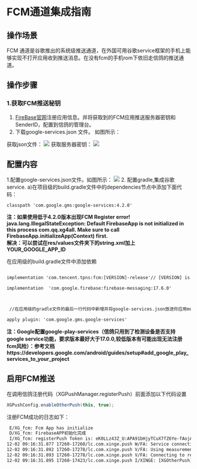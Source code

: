 # FCM通道集成指南

## 操作场景

FCM 通道是谷歌推出的系统级推送通道，在外国可用谷歌service框架的手机上能够实现不打开应用收到推送消息。在没有fcm的手机rom下依旧走信鸽的推送通道。
## 操作步骤

### 1.获取FCM推送秘钥
1. [FireBase官网](https://firebase.google.com/?hl=en-us)注册应用信息。并将获取到的FCM应用推送服务器密钥和 SenderID，配置到信鸽的管理台。
2. 下载google-services.json 文件。
如图所示：

获取json文件：
![](https://main.qcloudimg.com/raw/a3b3fbb86180fde824d7970f00418513.png)
获取服务器密钥：
![](https://main.qcloudimg.com/raw/35e4dc46af79a52f4f200b1ef085f19f.png)

## 配置内容

1.配置google-services.json文件。如图所示：
![](https://main.qcloudimg.com/raw/60e855aaf46d86e8e32a057dc5a948f3.png)
2. 配置gradle,集成谷歌service.
a)在项目级的build.gradle文件中的dependencies节点中添加下面代码：
```xml
classpath 'com.google.gms:google-services:4.2.0'
```
**注：如果使用低于4.2.0版本出现FCM Register error! java.lang.IllegalStateException: Default FirebaseApp is not initialized in this process com.qq.xg4all. Make sure to call FirebaseApp.initializeApp(Context) first.  
解决：可以尝试在res/values文件夹下的string.xml加上
<string name="google_app_id">YOUR_GOOGLE_APP_ID</string>**

在应用级的build.gradle文件中添加依赖
```xml

implementation 'com.tencent.tpns:fcm:[VERSION]-release'// [VERSION] is the current SDK version number.You can view the SDK version number on the SDK download page

implementation  'com.google.firebase:firebase-messaging:17.6.0'



 //在应用级的gradle文件的最后一行代码中新增并将google-services.json放进你应用model的根路径下

apply plugin: 'com.google.gms.google-services'

```
**注：Google配置google-play-services（信鸽只用到了检测设备是否支持google service功能，要求版本最好大于17.0.0,较低版本有可能出现无法注册fcm风险）：参考文档https://developers.google.com/android/guides/setup#add_google_play_services_to_your_project**


## 启用FCM推送


在调用信鸽注册代码（XGPushManager.registerPush）前面添加以下代码设置

```java
XGPushConfig.enableOtherPush(this, true);
```
注册FCM成功的日志如下：

```xml
 E/XG_fcm: Fcm App has initialize 
 D/XG_fcm: FirebaseAPP初始化完成
 I/XG_fcm: registerPush Token is: eK0LLz43Z_U:APA91bHjyTCuX7fZ6Ye-fAojAo_l2nphA3rRtLZN98grADOZtULysxYd51pCaL5oiqyVs0Mtbfu2mBdjoeGsSq5sjbh5mCETgl2dURRy9-yNR_ZZrn6pWcvwt7CoWTY0_Q9_mreiryuI
12-02 09:16:31.877 17260-17260/lc.com.xinge.push W/FA: Service connection failed: ConnectionResult{statusCode=SERVICE_VERSION_UPDATE_REQUIRED, resolution=null, message=null}
12-02 09:16:31.892 17260-17278/lc.com.xinge.push V/FA: Using measurement service
12-02 09:16:31.893 17260-17278/lc.com.xinge.push V/FA: Connecting to remote service
12-02 09:16:31.895 17260-17423/lc.com.xinge.push I/XINGE: [XGOtherPush] Reservert info: other push token is : eK0LLz43Z_U:APA91bHjyTCuX7fZ6Ye-fAojAo_l2nphA3rRtLZN98grADOZtULysxYd51pCaL5oiqyVs0Mtbfu2mBdjoeGsSq5sjbh5mCETgl2dURRy9-yNR_ZZrn6pWcvwt7CoWTY0_Q9_mreiryuI  other push type: fcm
```

